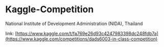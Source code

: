 # Kaggle-Competition
National Institute of Development Administration (NIDA), Thailand

link: [https://www.kaggle.com/t/fa769e26d93c4247983398dc248fdb7a](https://www.kaggle.com/competitions/dads6003-in-class-competition)
